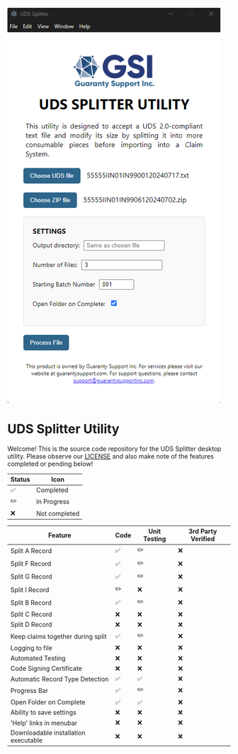 ![uds-splitter-screenshot.png](uds-splitter-screenshot.png)

# UDS Splitter Utility 
Welcome! This is the source code repository for the UDS Splitter desktop utility. Please observe our [LICENSE](LICENSE)
and also make note of the features completed or pending below!

| Status             | Icon          |
|--------------------|---------------|
| :white_check_mark: | Completed     |
| :pencil2:          | In Progress   |
| :x:                | Not completed |


| Feature                              | Code               | Unit Testing       | 3rd Party Verified |
|--------------------------------------|--------------------|--------------------|--------------------|
| Split A Record                       | :white_check_mark: | :pencil2:          | :x:                |
| Split F Record                       | :white_check_mark: | :pencil2:          | :x:                |
| Split G Record                       | :white_check_mark: | :pencil2:          | :x:                |
| Split I Record                       | :pencil2:          | :x:                | :x:                |
| Split B Record                       | :white_check_mark: | :pencil2:          | :x:                |
| Split C Record                       | :x:                | :x:                | :x:                |
| Split D Record                       | :x:                | :x:                | :x:                |
| Keep claims together during split    | :white_check_mark: | :pencil2:          | :x:                |
| Logging to file                      | :x:                | :x:                | :x:                |
| Automated Testing                    | :x:                | :x:                | :x:                |
| Code Signing Certificate             | :x:                | :x:                | :x:                |
| Automatic Record Type Detection      | :white_check_mark: | :white_check_mark: | :x:                |
| Progress Bar                         | :white_check_mark: | :pencil2:          | :x:                |
| Open Folder on Complete              | :white_check_mark: | :white_check_mark: | :x:                |
| Ability to save settings             | :x:                | :x:                | :x:                |
| 'Help' links in menubar              | :x:                | :x:                | :x:                |
| Downloadable installation executable | :x:                | :x:                | :x:                |







